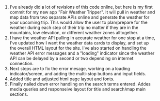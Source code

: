 1. I've already did a lot of revisions of this code online, but here is my first commit for my new app "Fair Weather Tripper".  It will pull in weather and map data from two separate APIs online and generate the weather for your upcoming trip. This would allow the user to plan/prepare for the weather during each step of their trip no matter if they are in the mountains, low elevation, or different weather zones alltogether.
2. I have the weather API pulling in accurate weather for one stop at a time, I've updated how I want the weather data cards to display, and set up the overall HTML layout for the site. I've also started on handling the weather API error messages and a "loading" indicator since the weather API can be delayed by a second or two depending on internet connection.
3. Next steps are to fix the error mesage, working on a loading indicator/screen, and adding the multi-stop buttons and input fields.
4. Added title and adjusted html page layout and fonts.
5. Finally nailed down error handling on the search terms entered. Addes media queries and responseive layout for title and search/map main sections. 
